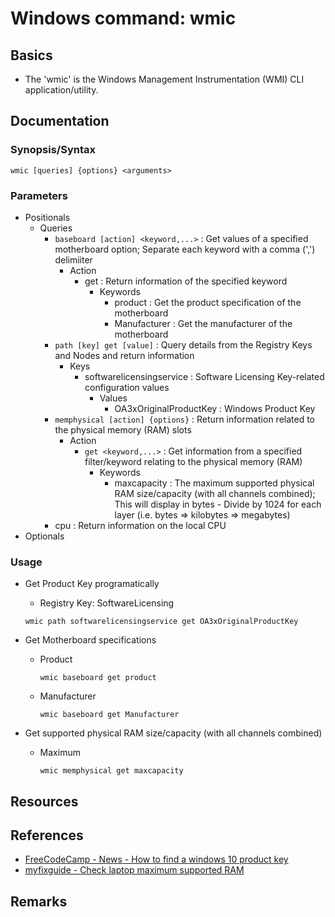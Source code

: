 # Windows command: wmic

## Basics
+ The 'wmic' is the Windows Management Instrumentation (WMI) CLI application/utility.

## Documentation
### Synopsis/Syntax
```console
wmic [queries] {options} <arguments>
```

### Parameters
- Positionals
    - Queries
        - `baseboard [action] <keyword,...>` : Get values of a specified motherboard option; Separate each keyword with a comma (',') delimiiter
            - Action
                - get : Return information of the specified keyword
                    - Keywords
                        + product : Get the product specification of the motherboard
                        + Manufacturer : Get the manufacturer of the motherboard
        - `path [key] get [value]` : Query details from the Registry Keys and Nodes and return information
            - Keys
                - softwarelicensingservice : Software Licensing Key-related configuration values
                    - Values
                        + OA3xOriginalProductKey : Windows Product Key
        - `memphysical [action] {options}` : Return information related to the physical memory (RAM) slots
            - Action
                - `get <keyword,...>` : Get information from a specified filter/keyword relating to the physical memory (RAM)
                    - Keywords
                        + maxcapacity : The maximum supported physical RAM size/capacity (with all channels combined); This will display in bytes - Divide by 1024 for each layer (i.e. bytes => kilobytes => megabytes)
        + cpu  : Return information on the local CPU
- Optionals

### Usage
- Get Product Key programatically
    + Registry Key: SoftwareLicensing
    ```console
    wmic path softwarelicensingservice get OA3xOriginalProductKey
    ```

- Get Motherboard specifications
    - Product
        ```console
        wmic baseboard get product
        ```
    - Manufacturer
        ```console
        wmic baseboard get Manufacturer
        ```

- Get supported physical RAM size/capacity (with all channels combined)
    - Maximum
        ```console
        wmic memphysical get maxcapacity
        ```

## Resources

## References
+ [FreeCodeCamp - News - How to find a windows 10 product key](https://www.freecodecamp.org/news/how-to-find-a-windows-10-product-key/)
+ [myfixguide - Check laptop maximum supported RAM](https://www.myfixguide.com/check-max-ram-support-laptop/)

## Remarks
